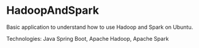 # HadoopAndSpark
 Basic application to understand how to use Hadoop and Spark on Ubuntu.

 Technologies: Java Spring Boot, Apache Hadoop, Apache Spark

